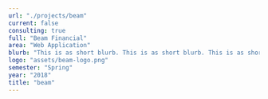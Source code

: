 ```yaml
---
url: "./projects/beam"
current: false
consulting: true
full: "Beam Financial"
area: "Web Application"
blurb: "This is as short blurb. This is as short blurb. This is as short blurb. This is as short blurb. This is as short blurb"
logo: "assets/beam-logo.png"
semester: "Spring"
year: "2018"
title: "beam"
---
```

